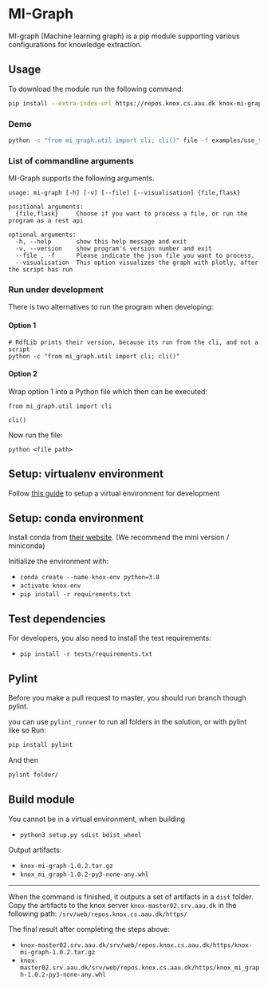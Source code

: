 # MI-Graph

MI-graph (Machine learning graph) is a pip module supporting various configurations for knowledge extraction.

## Usage

To download the module run the following command:

```bash
pip install --extra-index-url https://repos.knox.cs.aau.dk knox-mi-graph
```

### Demo

```bash
python -c "from mi_graph.util import cli; cli()" file -f examples/use_this_grundfos_manual.json --visualisation
```

### List of commandline arguments

MI-Graph supports the following arguments.

```
usage: mi-graph [-h] [-v] [--file] [--visualisation] {file,flask}

positional arguments:
  {file,flask}     Choose if you want to process a file, or run the program as a rest api

optional arguments:
  -h, --help       show this help message and exit
  -v, --version    show program's version number and exit
  --file , -f      Please indicate the json file you want to process.
  --visualisation  This option visualizes the graph with plotly, after the script has run
```

### Run under development

There is two alternatives to run the program when developing:

#### Option 1

```
# RdfLib prints their version, because its run from the cli, and not a script
python -c "from mi_graph.util import cli; cli()"
```

#### Option 2

Wrap option 1 into a Python file which then can be executed:

```
from mi_graph.util import cli

cli()

```

Now run the file:

```
python <file path>
```

## Setup: virtualenv environment

Follow [this guide](https://wiki.knox.cs.aau.dk/en/SettingUpPython) to setup a virtual environment for development

## Setup: conda environment

Install conda from [their website](https://docs.anaconda.com/anaconda/install/). (We recommend the mini version /
miniconda)

Initialize the environment with:

- `conda create --name knox-env python=3.8`
- `activate knox-env`
- `pip install -r requirements.txt`

## Test dependencies

For developers, you also need to install the test requirements:

- `pip install -r tests/requirements.txt`

## Pylint

Before you make a pull request to master, you should run branch though pylint.

you can use `pylint_runner` to run all folders in the solution, or with pylint like so Run:

```bash
pip install pylint
```

And then

```bash
pylint folder/
```

## Build module

You cannot be in a virtual environment, when building

- `python3 setup.py sdist bdist_wheel`

Output artifacts:

- `knox-mi-graph-1.0.2.tar.gz`
- `knox_mi_graph-1.0.2-py3-none-any.whl`

---
When the command is finished, it outputs a set of artifacts in a `dist` folder. Copy the artifacts to the knox
server `knox-master02.srv.aau.dk` in the following path: `/srv/web/repos.knox.cs.aau.dk/https/`

The final result after completing the steps above:

- `knox-master02.srv.aau.dk/srv/web/repos.knox.cs.aau.dk/https/knox-mi-graph-1.0.2.tar.gz`
- `knox-master02.srv.aau.dk/srv/web/repos.knox.cs.aau.dk/https/knox_mi_graph-1.0.2-py3-none-any.whl`